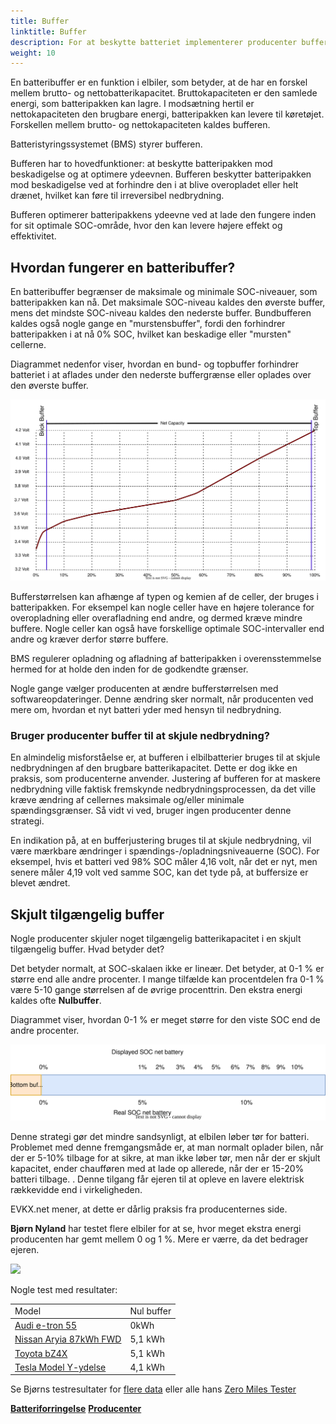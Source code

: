 ```yaml
---
title: Buffer
linktitle: Buffer
description: For at beskytte batteriet implementerer producenter buffere på batterier.
weight: 10
---
```

<!-- markdownlint-disable MD033 -->
En batteribuffer er en funktion i elbiler, som betyder, at de har en forskel mellem brutto- og nettobatterikapacitet. Bruttokapaciteten er den samlede energi, som batteripakken kan lagre. I modsætning hertil er nettokapaciteten den brugbare energi, batteripakken kan levere til køretøjet. Forskellen mellem brutto- og nettokapaciteten kaldes bufferen.

Batteristyringssystemet (BMS) styrer bufferen.

Bufferen har to hovedfunktioner: at beskytte batteripakken mod beskadigelse og at optimere ydeevnen. Bufferen beskytter batteripakken mod beskadigelse ved at forhindre den i at blive overopladet eller helt drænet, hvilket kan føre til irreversibel nedbrydning.

Bufferen optimerer batteripakkens ydeevne ved at lade den fungere inden for sit optimale SOC-område, hvor den kan levere højere effekt og effektivitet.

## Hvordan fungerer en batteribuffer?

En batteribuffer begrænser de maksimale og minimale SOC-niveauer, som batteripakken kan nå. Det maksimale SOC-niveau kaldes den øverste buffer, mens det mindste SOC-niveau kaldes den nederste buffer. Bundbufferen kaldes også nogle gange en "murstensbuffer", fordi den forhindrer batteripakken i at nå 0% SOC, hvilket kan beskadige eller "mursten" cellerne.

Diagrammet nedenfor viser, hvordan en bund- og topbuffer forhindrer batteriet i at aflades under den nederste buffergrænse eller oplades over den øverste buffer.

<a href="chargecurve.drawio.svg">
      <img src="chargecurve.drawio.svg" class="img-fluid">
</a>

Bufferstørrelsen kan afhænge af typen og kemien af ​​de celler, der bruges i batteripakken. For eksempel kan nogle celler have en højere tolerance for overopladning eller overafladning end andre, og dermed kræve mindre buffere. Nogle celler kan også have forskellige optimale SOC-intervaller end andre og kræver derfor større buffere.

BMS regulerer opladning og afladning af batteripakken i overensstemmelse hermed for at holde den inden for de godkendte grænser.

Nogle gange vælger producenten at ændre bufferstørrelsen med softwareopdateringer. Denne ændring sker normalt, når producenten ved mere om, hvordan et nyt batteri yder med hensyn til nedbrydning.

### Bruger producenter buffer til at skjule nedbrydning?

En almindelig misforståelse er, at bufferen i elbilbatterier bruges til at skjule nedbrydningen af den brugbare batterikapacitet. Dette er dog ikke en praksis, som producenterne anvender. Justering af bufferen for at maskere nedbrydning ville faktisk fremskynde nedbrydningsprocessen, da det ville kræve ændring af cellernes maksimale og/eller minimale spændingsgrænser. Så vidt vi ved, bruger ingen producenter denne strategi.

En indikation på, at en bufferjustering bruges til at skjule nedbrydning, vil være mærkbare ændringer i spændings-/opladningsniveauerne (SOC). For eksempel, hvis et batteri ved 98% SOC måler 4,16 volt, når det er nyt, men senere måler 4,19 volt ved samme SOC, kan det tyde på, at buffersize er blevet ændret.

## Skjult tilgængelig buffer

Nogle producenter skjuler noget tilgængelig batterikapacitet i en skjult tilgængelig buffer. Hvad betyder det?

Det betyder normalt, at SOC-skalaen ikke er lineær. Det betyder, at 0-1 % er større end alle andre procenter. I mange tilfælde kan procentdelen fra 0-1 % være 5-10 gange størrelsen af ​​de øvrige procenttrin. Den ekstra energi kaldes ofte <b>Nulbuffer</b>.

Diagrammet viser, hvordan 0-1 % er meget større for den viste SOC end de andre procenter.

<a href="hiddenbuffer.drawio.svg">
      <img src="hiddenbuffer.drawio.svg" class="img-fluid">
</a>

Denne strategi gør det mindre sandsynligt, at elbilen løber tør for batteri. Problemet med denne fremgangsmåde er, at man normalt oplader bilen, når der er 5-10% tilbage for at sikre, at man ikke løber tør, men når der er skjult kapacitet, ender chaufføren med at lade op allerede, når der er 15-20% batteri tilbage. . Denne tilgang får ejeren til at opleve en lavere elektrisk rækkevidde end i virkeligheden.

EVKX.net mener, at dette er dårlig praksis fra producenternes side.

<b>Bjørn Nyland</b> har testet flere elbiler for at se, hvor meget ekstra energi producenten har gemt mellem 0 og 1 %. Mere er værre, da det bedrager ejeren.

<img src="https://media.evkx.net/multimedia/technology/battery/tbzeromile_1_st.jpg" class="img-fluid">

   Nogle test med resultater:
<table class="table table-striped">
<hoved>
     <tr>
         <td>
         Model
         </td>
         <td>
         Nul buffer
         </td>
     </tr>
</thead>
<tbody>
     <tr>
         <td><a href="https://www.youtube.com/watch?v=2rSuFCrf-C0" target="_blank">Audi e-tron 55</a></td>
         <td>0kWh</td>
     </tr>
     <tr>
         <td><a href="https://www.youtube.com/watch?v=OR5JRd0g_Q8" target="_blank">Nissan Aryia 87kWh FWD</a></td>
         <td>5,1 kWh</td>
     </tr>
     <tr>
         <td><a href="https://www.youtube.com/watch?v=dAM1CIlJ1xQ" target="_blank">Toyota bZ4X</a></td>
         <td>5,1 kWh</td>
     </tr>
     <tr>
         <td><a href="https://www.youtube.com/watch?v=y675YCgSnlc" target="_blank">Tesla Model Y-ydelse</a></td>
         <td>4,1 kWh</td>
     </tr>
</tbody>
</table>

Se Bjørns testresultater for <a href="https://docs.google.com/spreadsheets/d/1V6ucyFGKWuSQzvI8lMzvvWJHrBS82echMVJH37kwgjE/edit#gid=52159941" target="_blank">flere data</a> eller alle hans <a href="https://www.youtube.com/playlist?list=PLqKx2qnB8Xv6ddxPVkiqQZMNyLtYjqQkq" target="_blank">Zero Miles Tester</a>

<div class="mt-3 mb-3">
     <a href="../charging/" class="text-decoration-none text-black"><strong><i class="bi-arrow-left"></i> Batteriforringelse</strong></a>
     <a href="../manufactors/" class="text-decoration-none text-black float-end"><strong>Producenter <i class="bi-arrow-right"></i></strong ></a>
</div>